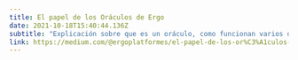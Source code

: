 ```yaml
---
title: El papel de los Oráculos de Ergo
date: 2021-10-18T15:40:44.136Z
subtitle: "Explicación sobre que es un oráculo, como funcionan varios oráculos en cardano y ¿Qué puede aportar Ergo a Cardano, y a cualquier blockchain que lo use?"
link: https://medium.com/@ergoplatformes/el-papel-de-los-or%C3%A1culos-de-ergo-99bf921876d
---
```

